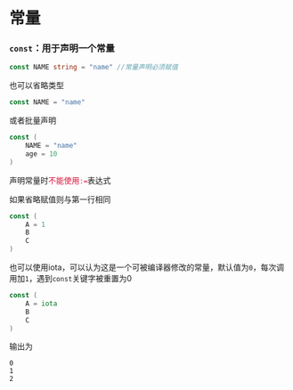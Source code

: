 # 常量

### `const`：用于声明一个常量

```go
const NAME string = "name" //常量声明必须赋值
```

也可以省略类型

```go
const NAME = "name"
```

或者批量声明

```go
const (
	NAME = "name"
	age = 10
)
```

声明常量时<font color=Crimson>不能使用`:=`</font>表达式



如果省略赋值则与第一行相同

```go
const (
	A = 1
	B
	C
)
```



也可以使用iota，可以认为这是一个可被编译器修改的常量，默认值为`0`，每次调用加`1`，遇到`const`关键字被重置为0

```go
const (
	A = iota
	B
	C
)
```

输出为

```
0
1
2
```

